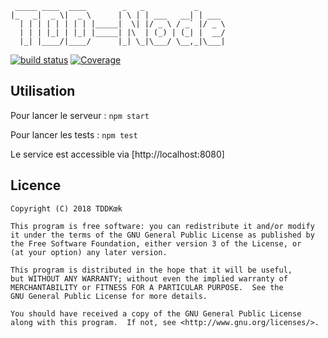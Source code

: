 ```
 _____ ____  ____        _   _           _
|_   _|  _ \|  _ \      | \ | | ___   __| | ___
  | | | | | | | | |_____|  \| |/ _ \ / _` |/ _ \
  | | | |_| | |_| |_____| |\  | (_) | (_| |  __/
  |_| |____/|____/      |_| \_|\___/ \__,_|\___|
```
[![build status](https://api.travis-ci.org/NokiDev/TDD-Node.svg?branch=master)](https://travis-ci.org/NokiDev/TDD-Node)
[![Coverage](https://sonarcloud.io/api/project_badges/measure?project=NokiDev_TDD-Node&metric=coverage)](https://sonarcloud.io/dashboard?id=NokiDev_TDD-Node)

## Utilisation

Pour lancer le serveur : `npm start`

Pour lancer les tests : `npm test`

Le service est accessible via [http://localhost:8080]

## Licence

```text
Copyright (C) 2018 TDDKœk

This program is free software: you can redistribute it and/or modify
it under the terms of the GNU General Public License as published by
the Free Software Foundation, either version 3 of the License, or
(at your option) any later version.

This program is distributed in the hope that it will be useful,
but WITHOUT ANY WARRANTY; without even the implied warranty of
MERCHANTABILITY or FITNESS FOR A PARTICULAR PURPOSE.  See the
GNU General Public License for more details.

You should have received a copy of the GNU General Public License
along with this program.  If not, see <http://www.gnu.org/licenses/>.
```
